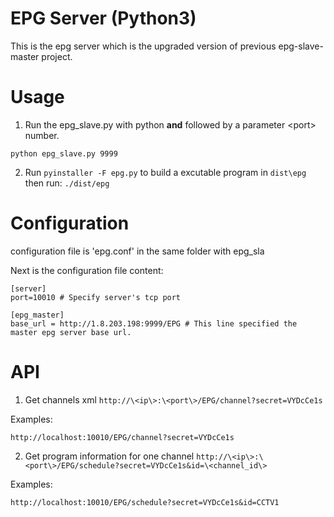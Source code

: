 # EPG Server (Python3)
This is the epg server which is the upgraded version of previous epg-slave-master project. 
# Usage
1. Run the epg\_slave.py with python **and** followed by a parameter \<port\> number.
```shell
python epg_slave.py 9999
```

2. Run `pyinstaller -F epg.py` to build a excutable program in `dist\epg` then run: `./dist/epg`

# Configuration
configuration file is 'epg.conf' in the same folder with epg_sla

Next is the configuration file content:
```shell
[server]
port=10010 # Specify server's tcp port

[epg_master]
base_url = http://1.8.203.198:9999/EPG # This line specified the master epg server base url.
```

# API 
1. Get channels xml
`http://\<ip\>:\<port\>/EPG/channel?secret=VYDcCe1s`

Examples:
```shell
http://localhost:10010/EPG/channel?secret=VYDcCe1s
```

2. Get program information for one channel
`http://\<ip\>:\<port\>/EPG/schedule?secret=VYDcCe1s&id=\<channel_id\>`

Examples:
```shell
http://localhost:10010/EPG/schedule?secret=VYDcCe1s&id=CCTV1
```


